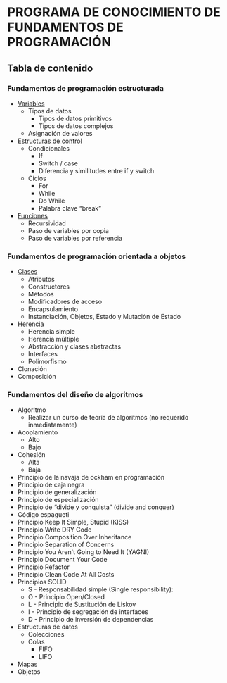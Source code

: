 # PROGRAMA DE CONOCIMIENTO DE FUNDAMENTOS DE PROGRAMACIÓN



## Tabla de contenido
### Fundamentos de programación estructurada
- <a href="src/structured-programming/variables">Variables</a>  
	- Tipos de datos 
		- Tipos de datos primitivos
		- Tipos de datos complejos
	- Asignación de valores
- <a href="src/structured-programming/control-structures">Estructuras de control</a>  
	- Condicionales  
		- If  
		- Switch / case  
		- Diferencia y similitudes entre if y switch  
	- Ciclos  
		- For  
		- While  
		- Do While  
		- Palabra clave “break”  
- <a href="src/structured-programming/functions">Funciones</a>
	- Recursividad  
	- Paso de variables por copia  
	- Paso de variables por referencia

### Fundamentos de programación orientada a objetos
- <a href="src/oop/classes">Clases</a>  
	- Atributos  
	- Constructores  
	- Métodos  
	- Modificadores de acceso  
	- Encapsulamiento  
	- Instanciación, Objetos, Estado y Mutación de Estado  
- <a href="src/structured-programming/inheritance">Herencia</a>  
	- Herencia simple  
	- Herencia múltiple  
	- Abstracción y clases abstractas  
	- Interfaces  
	- Polimorfismo  
- Clonación  
- Composición

### Fundamentos del diseño de algoritmos
- Algoritmo  
	- Realizar un curso de teoría de algoritmos (no requerido inmediatamente)  
- Acoplamiento  
	- Alto  
	- Bajo  
- Cohesión  
	- Alta  
	- Baja  
- Principio de la navaja de ockham en programación  
- Principio de caja negra  
- Principio de generalización  
- Principio de especialización  
- Principio de “divide y conquista” (divide and conquer)  
- Código espagueti  
- Principio Keep It Simple, Stupid (KISS)  
- Principio Write DRY Code  
- Principio Composition Over Inheritance  
- Principio Separation of Concerns  
- Principio You Aren't Going to Need It (YAGNI)  
- Principio Document Your Code
- Principio Refactor  
- Principio Clean Code At All Costs  
- Principios SOLID  
	- S - Responsabilidad simple (Single responsibility):  
	- O - Principio Open/Closed  
	- L - Principio de Sustitución de Liskov  
	- I - Principio de segregación de interfaces  
	- D - Principio de inversión de dependencias  
- Estructuras de datos  
	- Colecciones  
	- Colas  
		- FIFO  
		- LIFO  
- Mapas  
- Objetos
